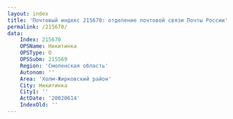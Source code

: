 ```yaml
---
layout: index
title: 'Почтовый индекс 215670: отделение почтовой связи Почты России'
permalink: /215670/
data:
    Index: 215670
    OPSName: Никитинка
    OPSType: О
    OPSSubm: 215569
    Region: 'Смоленская область'
    Autonom: ''
    Area: 'Холм-Жирковский район'
    City: Никитинка
    City1: ''
    ActDate: '20020614'
    IndexOld: ''
---
```

